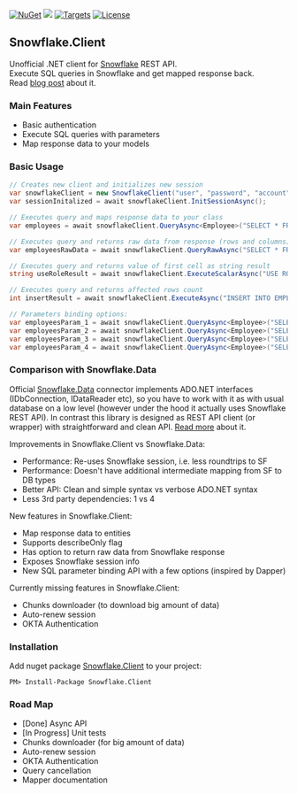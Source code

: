 [![NuGet](https://img.shields.io/badge/nuget-v0.2.4-green.svg)](https://www.nuget.org/packages/Snowflake.Client/) 
[![](https://img.shields.io/nuget/dt/Snowflake.Client.svg)](https://www.nuget.org/packages/Snowflake.Client/) 
[![Targets](https://img.shields.io/badge/.NET%20Standard-2.0-green.svg)](https://docs.microsoft.com/ru-ru/dotnet/standard/net-standard) 
[![License](https://img.shields.io/badge/License-Apache%202.0-green.svg)](https://opensource.org/licenses/Apache-2.0)

## Snowflake.Client
Unofficial .NET client for [Snowflake](https://www.snowflake.com) REST API.  
Execute SQL queries in Snowflake and get mapped response back.  
Read [blog post](https://medium.com/@fixer_m/better-net-client-for-snowflake-db-ecb48c48c872) about it. 

### Main Features
- Basic authentication
- Execute SQL queries with parameters
- Map response data to your models

### Basic Usage
```csharp
// Creates new client and initializes new session 
var snowflakeClient = new SnowflakeClient("user", "password", "account", "region");
var sessionInitalized = await snowflakeClient.InitSessionAsync();

// Executes query and maps response data to your class
var employees = await snowflakeClient.QueryAsync<Employee>("SELECT * FROM MASTER.PUBLIC.EMPLOYEES;");

// Executes query and returns raw data from response (rows and columns)
var employeesRawData = await snowflakeClient.QueryRawAsync("SELECT * FROM MASTER.PUBLIC.EMPLOYEES;");

// Executes query and returns value of first cell as string result
string useRoleResult = await snowflakeClient.ExecuteScalarAsync("USE ROLE ACCOUNTADMIN;");

// Executes query and returns affected rows count
int insertResult = await snowflakeClient.ExecuteAsync("INSERT INTO EMPLOYEES Title VALUES (?);", "Dev");

// Parameters binding options:
var employeesParam_1 = await snowflakeClient.QueryAsync<Employee>("SELECT * FROM EMPLOYEES WHERE TITLE = ?", "Programmer");
var employeesParam_2 = await snowflakeClient.QueryAsync<Employee>("SELECT * FROM EMPLOYEES WHERE ID IN (?,?)", new int[] { 1, 2 });
var employeesParam_3 = await snowflakeClient.QueryAsync<Employee>("SELECT * FROM EMPLOYEES WHERE TITLE = :Title", new Employee() { Title = "Programmer" });
var employeesParam_4 = await snowflakeClient.QueryAsync<Employee>("SELECT * FROM EMPLOYEES WHERE TITLE = :Title", new { Title = "Programmer" });
```

### Comparison with Snowflake.Data 
Official [Snowflake.Data](https://github.com/snowflakedb/snowflake-connector-net) connector implements ADO.NET interfaces (IDbConnection, IDataReader etc), so you have to work with it as with usual database on a low level (however under the hood it actually uses Snowflake REST API). In contrast this library is designed as REST API client (or wrapper) with straightforward and clean API. [Read more](https://medium.com/@fixer_m/better-net-client-for-snowflake-db-ecb48c48c872) about it.

Improvements in Snowflake.Client vs Snowflake.Data: 
- Performance: Re-uses Snowflake session, i.e. less roundtrips to SF
- Performance: Doesn't have additional intermediate mapping from SF to DB types 
- Better API: Clean and simple syntax vs verbose ADO.NET syntax
- Less 3rd party dependencies: 1 vs 4

New features in Snowflake.Client:
- Map response data to entities
- Supports describeOnly flag
- Has option to return raw data from Snowflake response
- Exposes Snowflake session info
- New SQL parameter binding API with a few options (inspired by Dapper)

Currently missing features in Snowflake.Client:
- Chunks downloader (to download big amount of data)
- Auto-renew session 
- OKTA Authentication

### Installation
Add nuget package [Snowflake.Client](https://www.nuget.org/packages/Snowflake.Client) to your project:  
```{r, engine='bash', code_block_name}
PM> Install-Package Snowflake.Client
```

### Road Map 
- [Done] Async API 
- [In Progress] Unit tests
- Chunks downloader (for big amount of data)
- Auto-renew session 
- OKTA Authentication
- Query cancellation
- Mapper documentation
